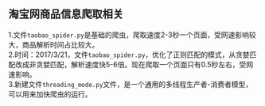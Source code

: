 淘宝网商品信息爬取相关
--------------------

  1.文件`taobao_spider.py`是基础的爬虫，爬取速度2-3秒一个页面，受网速影响较大，商品解析时间占比较大。<br>
  2.时间：2017/3/21，文件`taobao_spider.py`，优化了正则匹配的模式，从贪婪匹配改成非贪婪匹配，解析速度快5-6倍。现在爬取一个页面只有0.5秒左右，受网速影响。<br>
  3.新建文件`threading_mode.py`文件，是一个通用的多线程生产者-消费者模型，可以用来加快爬虫的运行。<br>
